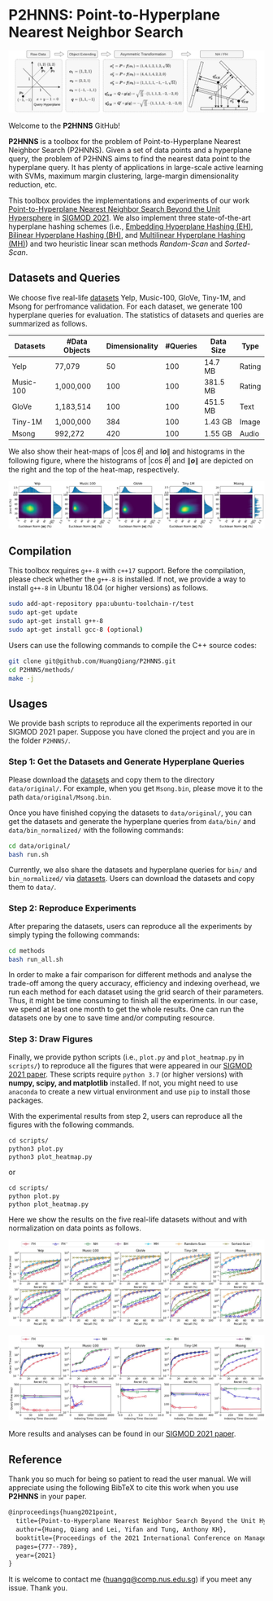 # P2HNNS: Point-to-Hyperplane Nearest Neighbor Search

<p align="center"><img src="imgs/p2h-overview.jpg" alt="drawing"/></p>

Welcome to the **P2HNNS** GitHub!

**P2HNNS** is a toolbox for the problem of Point-to-Hyperplane Nearest Neighbor Search (P2HNNS). Given a set of data points and a hyperplane query, the problem of P2HNNS aims to find the nearest data point to the hyperplane query. It has plenty of applications in large-scale active learning with SVMs, maximum margin clustering, large-margin dimensionality reduction, etc.

This toolbox provides the implementations and experiments of our work [Point-to-Hyperplane Nearest Neighbor Search Beyond the Unit Hypersphere](https://dl.acm.org/doi/pdf/10.1145/3448016.3457240) in [SIGMOD 2021](https://2021.sigmod.org/). We also implement three state-of-the-art hyperplane hashing schemes (i.e., [Embedding Hyperplane Hashing (EH)](https://citeseerx.ist.psu.edu/viewdoc/download?doi=10.1.1.185.4684&rep=rep1&type=pdf), [Bilinear Hyperplane Hashing (BH)](https://icml.cc/Conferences/2012/papers/16.pdf), and [Multilinear Hyperplane Hashing (MH)](https://openaccess.thecvf.com/content_cvpr_2016/papers/Liu_Multilinear_Hyperplane_Hashing_CVPR_2016_paper.pdf)) and two heuristic linear scan methods *Random-Scan* and *Sorted-Scan*.

## Datasets and Queries

We choose five real-life [datasets](https://drive.google.com/drive/folders/1aBFV4feZcLnQkDR7tjC-Kj7g3MpfBqv7?usp=sharing) Yelp, Music-100, GloVe, Tiny-1M, and Msong for perfromance validation. For each dataset, we generate 100 hyperplane queries for evaluation. The statistics of datasets and queries are summarized as follows.

| Datasets  | #Data Objects | Dimensionality | #Queries | Data Size | Type   |
| --------- | ------------- | -------------- | -------- | --------- | ------ |
| Yelp      | 77,079        | 50             | 100      | 14.7 MB   | Rating |
| Music-100 | 1,000,000     | 100            | 100      | 381.5 MB  | Rating |
| GloVe     | 1,183,514     | 100            | 100      | 451.5 MB  | Text   |
| Tiny-1M   | 1,000,000     | 384            | 100      | 1.43 GB   | Image  |
| Msong     | 992,272       | 420            | 100      | 1.55 GB   | Audio  |

We also show their heat-maps of |cos 𝜃| and ∥***o***∥ and histograms in the following figure, where the histograms of |cos 𝜃| and ∥***o***∥ are depicted on the right and the top of the heat-map, respectively.

<p align="center"><img src="imgs/heapmap.jpg" alt="drawing"/></p>

## Compilation

This toolbox requires ```g++-8``` with ```c++17``` support. Before the compilation, please check whether the `g++-8` is installed. If not, we provide a way to install `g++-8` in Ubuntu 18.04 (or higher versions) as follows.

```bash
sudo add-apt-repository ppa:ubuntu-toolchain-r/test
sudo apt-get update
sudo apt-get install g++-8
sudo apt-get install gcc-8 (optional)
```

Users can use the following commands to compile the C++ source codes:

```bash
git clone git@github.com/HuangQiang/P2HNNS.git
cd P2HNNS/methods/
make -j
```

## Usages

We provide bash scripts to reproduce all the experiments reported in our SIGMOD 2021 paper. Suppose you have cloned the project and you are in the folder `P2HNNS/`. 

### Step 1: Get the Datasets and Generate Hyperplane Queries

Please download the [datasets](https://drive.google.com/drive/folders/1aBFV4feZcLnQkDR7tjC-Kj7g3MpfBqv7?usp=sharing) and copy them to the directory `data/original/`. For example, when you get `Msong.bin`, please move it to the path `data/original/Msong.bin`.

Once you have finished copying the datasets to `data/original/`, you can get the datasets and generate the hyperplane queries from `data/bin/` and `data/bin_normalized/` with the following commands:

```bash
cd data/original/
bash run.sh
```

Currently, we also share the datasets and hyperplane queries for `bin/` and `bin_normalized/` via [datasets](https://drive.google.com/drive/folders/1aBFV4feZcLnQkDR7tjC-Kj7g3MpfBqv7?usp=sharing). Users can download the datasets and copy them to `data/`.

### Step 2: Reproduce Experiments

After preparing the datasets, users can reproduce all the experiments by simply typing the following commands:

```bash
cd methods
bash run_all.sh
```

In order to make a fair comparison for different methods and analyse the trade-off among the query accuracy, efficiency and indexing overhead, we run each method for each dataset using the grid search of their parameters. Thus, it might be time consuming to finish all the experiments. In our case, we spend at least one month to get the whole results. One can run the datasets one by one to save time and/or computing resource.

### Step 3: Draw Figures

Finally, we provide python scripts (i.e., `plot.py` and `plot_heatmap.py` in `scripts/`) to reproduce all the figures that were appeared in our [SIGMOD 2021 paper](https://dl.acm.org/doi/pdf/10.1145/3448016.3457240). These scripts require `python 3.7` (or higher versions) with **numpy, scipy, and matplotlib** installed. If not, you might need to use `anaconda` to create a new virtual environment and use `pip` to install those packages.

With the experimental results from step 2, users can reproduce all the figures with the following commands.

```batch
cd scripts/
python3 plot.py
python3 plot_heatmap.py
```

or

```batch
cd scripts/
python plot.py
python plot_heatmap.py
```

Here we show the results on the five real-life datasets without and with normalization on data points as follows.

<p align="center"><img src="imgs/results_on_real_datasets.jpg" alt="drawing"/></p>

<p align="center"><img src="imgs/results_on_normalized_datasets.jpg" alt="drawing"/></p>

More results and analyses can be found in our [SIGMOD 2021 paper](https://dl.acm.org/doi/pdf/10.1145/3448016.3457240).

## Reference

Thank you so much for being so patient to read the user manual. We will appreciate using the following BibTeX to cite this work when you use **P2HNNS** in your paper.

```tex
@inproceedings{huang2021point,
  title={Point-to-Hyperplane Nearest Neighbor Search Beyond the Unit Hypersphere},
  author={Huang, Qiang and Lei, Yifan and Tung, Anthony KH},
  booktitle={Proceedings of the 2021 International Conference on Management of Data (SIGMOD)},
  pages={777--789},
  year={2021}
}
```

It is welcome to contact me (huangq@comp.nus.edu.sg) if you meet any issue. Thank you.
